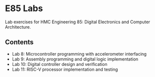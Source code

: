 # E85 Labs

Lab exercises for HMC Engineering 85: Digital Electronics and Computer Architecture.

## Contents

- Lab 8: Microcontroller programming with accelerometer interfacing
- Lab 9: Assembly programming and digital logic implementation
- Lab 10: Digital controller design and verification
- Lab 11: RISC-V processor implementation and testing